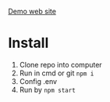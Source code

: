 [Demo web site](https://shopgear.herokuapp.com/)

# Install


1. Clone repo into computer
2. Run in cmd or git ``` npm i ```
3. Config .env
4. Run by ``` npm start ```

